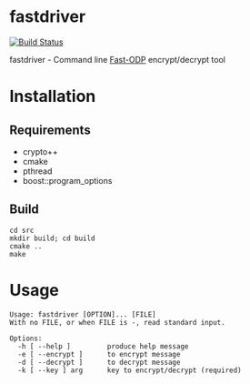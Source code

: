 # fastdriver
[![Build Status](https://travis-ci.org/lackofdream/fastdriver.svg?branch=master)](https://travis-ci.org/lackofdream/fastdriver)

fastdriver - Command line [Fast-ODP](https://github.com/O-D-C-S/Old-Driver-Protocol) encrypt/decrypt tool

# Installation

## Requirements

- crypto++
- cmake
- pthread
- boost::program_options

## Build

```
cd src
mkdir build; cd build
cmake ..
make
```

# Usage
```
Usage: fastdriver [OPTION]... [FILE]
With no FILE, or when FILE is -, read standard input.

Options:
  -h [ --help ]         produce help message
  -e [ --encrypt ]      to encrypt message
  -d [ --decrypt ]      to decrypt message
  -k [ --key ] arg      key to encrypt/decrypt (required)
```